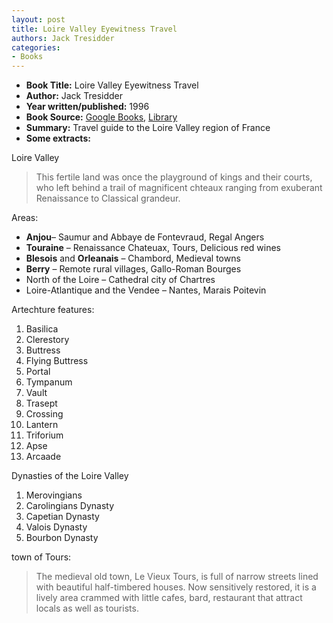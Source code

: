```yaml
---
layout: post
title: Loire Valley Eyewitness Travel
authors: Jack Tresidder
categories:
- Books
---
```



- **Book Title:** Loire Valley Eyewitness Travel
- **Author:** Jack Tresidder
- **Year written/published:** 1996
- **Book Source:** [Google Books](http://books.google.com/books?id=ahf0HQAACAAJ&dq=Loire+Valley+Eyewitness+Travel), [Library](http://vistaweb.nlb.gov.sg/cgi-bin/cw_cgi?fullRecord+23161+3002+7809249+1+0)
- **Summary:** Travel guide to the Loire Valley region of France
- **Some extracts:**

Loire Valley

> This fertile land was once the playground of kings and their courts, who left behind a trail of magnificent chteaux ranging from exuberant Renaissance to Classical grandeur.

Areas:

- **Anjou**– Saumur and Abbaye de Fontevraud, Regal Angers
- **Touraine** – Renaissance Chateuax, Tours, Delicious red wines
- **Blesois** and **Orleanais** – Chambord, Medieval towns
- **Berry** – Remote rural villages, Gallo-Roman Bourges
- North of the Loire – Cathedral city of Chartres
- Loire-Atlantique and the Vendee – Nantes, Marais Poitevin

Artechture features:

1. Basilica
2. Clerestory
3. Buttress
4. Flying Buttress
5. Portal
6. Tympanum
7. Vault
8. Trasept
9. Crossing
10. Lantern
11. Triforium
12. Apse
13. Arcaade

Dynasties of the Loire Valley

1. Merovingians
2. Carolingians Dynasty
3. Capetian Dynasty
4. Valois Dynasty
5. Bourbon Dynasty

town of Tours:

> The medieval old town, Le Vieux Tours, is full of narrow streets lined with beautiful half-timbered houses. Now sensitively restored, it is a lively area crammed with little cafes, bard, restaurant that attract locals as well as tourists.

